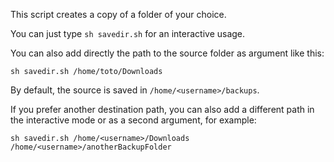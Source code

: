 This script creates a copy of a folder of your choice. 

You can just type ```sh savedir.sh``` for an interactive usage.

You can also add directly the path to the source folder as argument like this:

```sh savedir.sh /home/toto/Downloads``` 

By default, the source is saved in ```/home/<username>/backups```. 

If you prefer another destination path, you can also add a different path in the interactive mode or as a second argument, for example: 

```sh savedir.sh /home/<username>/Downloads /home/<username>/anotherBackupFolder```

